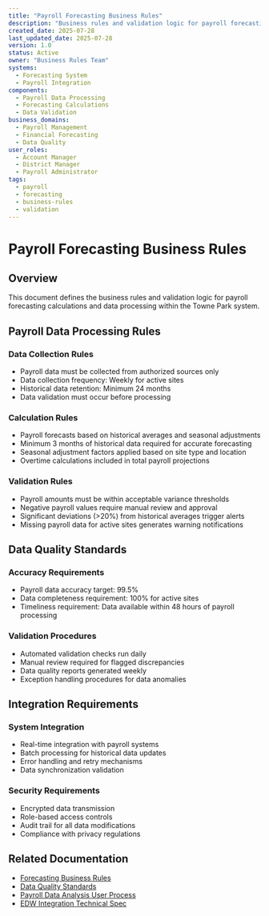 ```yaml
---
title: "Payroll Forecasting Business Rules"
description: "Business rules and validation logic for payroll forecasting calculations and data processing"
created_date: 2025-07-28
last_updated_date: 2025-07-28
version: 1.0
status: Active
owner: "Business Rules Team"
systems:
  - Forecasting System
  - Payroll Integration
components:
  - Payroll Data Processing
  - Forecasting Calculations
  - Data Validation
business_domains:
  - Payroll Management
  - Financial Forecasting
  - Data Quality
user_roles:
  - Account Manager
  - District Manager
  - Payroll Administrator
tags:
  - payroll
  - forecasting
  - business-rules
  - validation
---
```


# Payroll Forecasting Business Rules

## Overview

This document defines the business rules and validation logic for payroll forecasting calculations and data processing within the Towne Park system.

## Payroll Data Processing Rules

### Data Collection Rules
- Payroll data must be collected from authorized sources only
- Data collection frequency: Weekly for active sites
- Historical data retention: Minimum 24 months
- Data validation must occur before processing

### Calculation Rules
- Payroll forecasts based on historical averages and seasonal adjustments
- Minimum 3 months of historical data required for accurate forecasting
- Seasonal adjustment factors applied based on site type and location
- Overtime calculations included in total payroll projections

### Validation Rules
- Payroll amounts must be within acceptable variance thresholds
- Negative payroll values require manual review and approval
- Significant deviations (>20%) from historical averages trigger alerts
- Missing payroll data for active sites generates warning notifications

## Data Quality Standards

### Accuracy Requirements
- Payroll data accuracy target: 99.5%
- Data completeness requirement: 100% for active sites
- Timeliness requirement: Data available within 48 hours of payroll processing

### Validation Procedures
- Automated validation checks run daily
- Manual review required for flagged discrepancies
- Data quality reports generated weekly
- Exception handling procedures for data anomalies

## Integration Requirements

### System Integration
- Real-time integration with payroll systems
- Batch processing for historical data updates
- Error handling and retry mechanisms
- Data synchronization validation

### Security Requirements
- Encrypted data transmission
- Role-based access controls
- Audit trail for all data modifications
- Compliance with privacy regulations

## Related Documentation

- [Forecasting Business Rules](index.md)
- [Data Quality Standards](../../standards/data-quality-standards/index.md)
- [Payroll Data Analysis User Process](../../user-processes/account-manager/20250724_PayrollDataAnalysis_UserProcess.md)
- [EDW Integration Technical Spec](../../technical/integrations/20250724_EDW_Integration_TechnicalSpec.md)